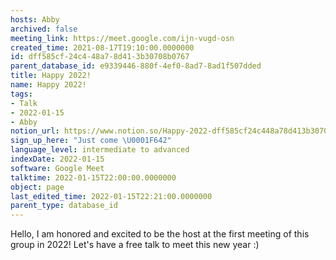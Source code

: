 ```yaml
---
hosts: Abby
archived: false
meeting_link: https://meet.google.com/ijn-vugd-osn
created_time: 2021-08-17T19:10:00.0000000
id: dff585cf-24c4-48a7-8d41-3b30708b0767
parent_database_id: e9339446-880f-4ef0-8ad7-8ad1f507dded
title: Happy 2022!
name: Happy 2022!
tags:
- Talk
- 2022-01-15
- Abby
notion_url: https://www.notion.so/Happy-2022-dff585cf24c448a78d413b30708b0767
sign_up_here: "Just come \U0001F642"
language_level: intermediate to advanced
indexDate: 2022-01-15
software: Google Meet
talktime: 2022-01-15T22:00:00.0000000
object: page
last_edited_time: 2022-01-15T22:21:00.0000000
parent_type: database_id
---
```


Hello, I am honored and excited to be the host at the first meeting of this group in 2022! Let's have a free talk to meet this new year :)





